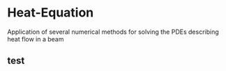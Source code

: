 # Heat-Equation
Application of several numerical methods for solving the PDEs describing heat flow in a beam 

## test
